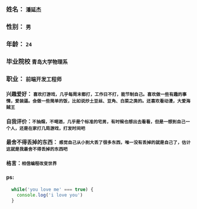 ### 姓名： `潘延杰`
### 性别： `男`
### 年龄： `24`
### 毕业院校 `青岛大学物理系`
### 职业： `前端开发工程师`
#### 兴趣爱好： `喜欢打游戏，几乎每周末都打，工作日不打，能节制自己。喜欢做一些有趣的事情，爱装逼。会做一些简单的饭，比如说炒土豆丝、豆角、白菜之类的。还喜欢看动漫，大爱海贼王`
#### 自我评价：`不抽烟，不喝酒，几乎是个标准的宅男，有时候也想出去看看，但是一想到自己一个人，还是在家打几局游戏，打发时间吧` 
#### 最舍不得丢掉的东西： `感觉自己从小到大丢了很多东西，唯一没有丢掉的就是自己了，估计这就是我最舍不得丢掉的东西吧`
#### 格言：`相信编程改变世界`
#### ps:
``` js
  while('you love me' === true) {
    console.log('i love you')
  }
```
